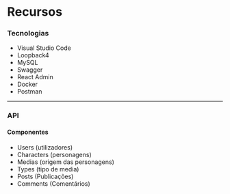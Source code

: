 # Recursos

### Tecnologias
- Visual Studio Code
- Loopback4
- MySQL
- Swagger
- React Admin
- Docker
- Postman

---

### API
#### Componentes
- Users (utilizadores)
- Characters (personagens)
- Medias (origem das personagens)
- Types (tipo de media)
- Posts (Publicações)
- Comments (Comentários)

